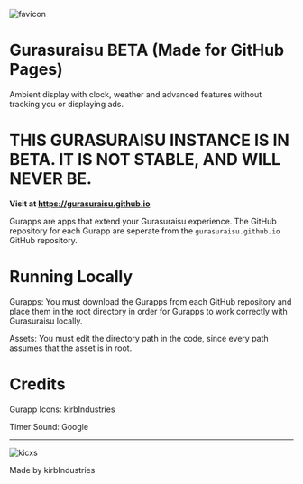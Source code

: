 ![favicon](https://github.com/user-attachments/assets/48c1a6bc-4e8c-4c77-9126-12146139b667)
# Gurasuraisu BETA (Made for GitHub Pages)
Ambient display with clock, weather and advanced features without tracking you or displaying ads.

# THIS GURASURAISU INSTANCE IS IN BETA. IT IS NOT STABLE, AND WILL NEVER BE.

**Visit at https://gurasuraisu.github.io**

Gurapps are apps that extend your Gurasuraisu experience. The GitHub repository for each Gurapp are seperate from the `gurasuraisu.github.io` GitHub repository.

# Running Locally
Gurapps: You must download the Gurapps from each GitHub repository and place them in the root directory in order for Gurapps to work correctly with Gurasuraisu locally.

Assets: You must edit the directory path in the code, since every path assumes that the asset is in root.

# Credits
Gurapp Icons: kirbIndustries

Timer Sound: Google

---

![kicxs](https://github.com/user-attachments/assets/9df7e24d-2cc7-44bb-b359-ef35c296248f)

Made by kirbIndustries
